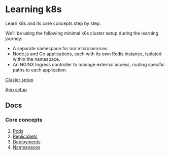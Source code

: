 # Learning k8s

Learn k8s and its core concepts step by step.

We'll be using the following minimal k8s cluster setup during the learning journey:

- A separate namespace for our microservices.
- Node.js and Go applications, each with its own Redis instance, isolated within the namespace.
- An NGINX Ingress controller to manage external access, routing specific paths to each application.

[Cluster setup](cluster/SETUP.md)

[App setup](apps/SETUP.md)

## Docs

### Core concepts

1. [Pods](docs/01.core/01.pods/pods.md)
2. [ReplicaSets](docs/01.core/02.02.replicasets/replicasets.md)
3. [Deployments](docs/01.core/03.deployments/deployments.md)
4. [Namespaces](docs/01.core/04.namespaces/namespaces.md)
